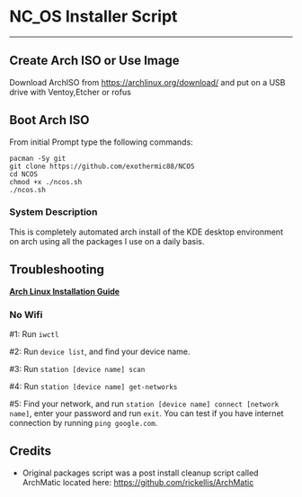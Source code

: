 # NC_OS Installer Script

---
## Create Arch ISO or Use Image

Download ArchISO from <https://archlinux.org/download/> and put on a USB drive with Ventoy,Etcher or rofus

## Boot Arch ISO

From initial Prompt type the following commands:

```
pacman -Sy git
git clone https://github.com/exothermic88/NCOS
cd NCOS
chmod +x ./ncos.sh
./ncos.sh
```

### System Description
This is completely automated arch install of the KDE desktop environment on arch using all the packages I use on a daily basis. 

## Troubleshooting

__[Arch Linux Installation Guide](https://github.com/rickellis/Arch-Linux-Install-Guide)__

### No Wifi

#1: Run `iwctl`

#2: Run `device list`, and find your device name.

#3: Run `station [device name] scan`

#4: Run `station [device name] get-networks`

#5: Find your network, and run `station [device name] connect [network name]`, enter your password and run `exit`. You can test if you have internet connection by running `ping google.com`. 

## Credits

- Original packages script was a post install cleanup script called ArchMatic located here: https://github.com/rickellis/ArchMatic

